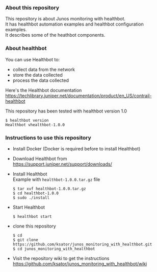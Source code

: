 ### About this repository

This repository is about Junos monitoring with healthbot.  
It has healthbot automation examples and healthbot configuration examples.  
It describes some of the heathbot components.    

### About healthbot

You can use Healthbot to:
 - collect data from the network
 - store the data collected
 - process the data collected

Here's the Healthbot documentation https://techlibrary.juniper.net/documentation/product/en_US/contrail-healthbot  

This repository has been tested with healthbot version 1.0  
```
$ healthbot version
Healthbot vhealthbot-1.0.0
```

### Instructions to use this repository 

- Install Docker (Docker is required before to install Healthbot)
- Download Healthbot from https://support.juniper.net/support/downloads/  
- Install Healthbot  
  Example with ```healthbot-1.0.0.tar.gz``` file
  ```
  $ tar xvf healthbot-1.0.0.tar.gz
  $ cd healthbot-1.0.0
  $ sudo ./install
  ```

- Start Healthbot
  ```
  $ healthbot start
  ```  
- clone this repository
   ```
   $ cd 
   $ git clone https://github.com/ksator/junos_monitoring_with_healthbot.git
   $ cd junos_monitoring_with_healthbot
   ```
- Visit the repository wiki to get the instructions https://github.com/ksator/junos_monitoring_with_healthbot/wiki
